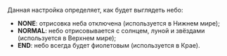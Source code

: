 Данная настройка определяет, как будет выглядеть небо:

- **NONE**: отрисовка неба отключена (используется в Нижнем мире);
- **NORMAL**: небо отрисовывается с солнцем, луной и звёздами (используется в Верхнем мире);
- **END**: небо всегда будет фиолетовым (используется в Крае).
